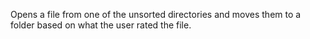 Opens a file from one of the unsorted directories and moves them to a folder based on what the user rated the file.